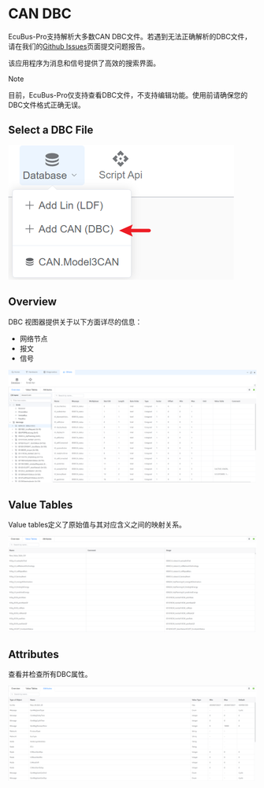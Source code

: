 # CAN DBC

EcuBus-Pro支持解析大多数CAN DBC文件。若遇到无法正确解析的DBC文件，请在我们的[Github Issues](https://github.com/ecubus/EcuBus-Pro/issues)页面提交问题报告。

该应用程序为消息和信号提供了高效的搜索界面。

> [!NOTE]
> 目前，EcuBus-Pro仅支持查看DBC文件，不支持编辑功能。使用前请确保您的DBC文件格式正确无误。

## Select a DBC File

![alt text](image-18.png)

## Overview

DBC 视图器提供关于以下方面详尽的信息：

- 网络节点
- 报文
- 信号

![alt text](image-19.png)

## Value Tables

Value tables定义了原始值与其对应含义之间的映射关系。

![alt text](image-20.png)

## Attributes

查看并检查所有DBC属性。

![alt text](image-21.png)
